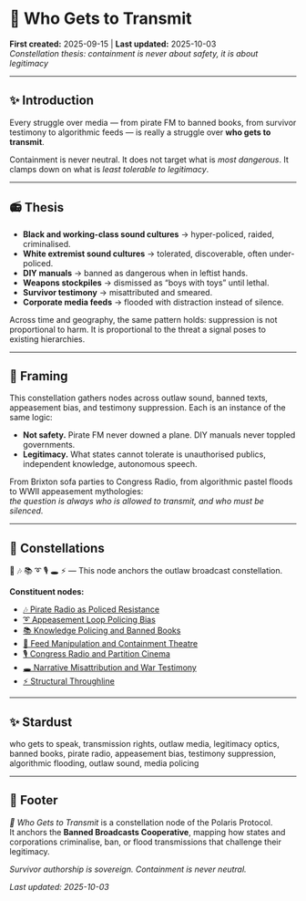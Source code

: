 # 📡 Who Gets to Transmit  
**First created:** 2025-09-15 | **Last updated:** 2025-10-03  
*Constellation thesis: containment is never about safety, it is about legitimacy*  

---

## ✨ Introduction  
Every struggle over media — from pirate FM to banned books, from survivor testimony to algorithmic feeds — is really a struggle over **who gets to transmit**.  

Containment is never neutral. It does not target what is *most dangerous*. It clamps down on what is *least tolerable to legitimacy*.  

---

## 📻 Thesis  

- **Black and working-class sound cultures** → hyper-policed, raided, criminalised.  
- **White extremist sound cultures** → tolerated, discoverable, often under-policed.  
- **DIY manuals** → banned as dangerous when in leftist hands.  
- **Weapons stockpiles** → dismissed as “boys with toys” until lethal.  
- **Survivor testimony** → misattributed and smeared.  
- **Corporate media feeds** → flooded with distraction instead of silence.  

Across time and geography, the same pattern holds: suppression is not proportional to harm. It is proportional to the threat a signal poses to existing hierarchies.  

---

## 🧭 Framing  
This constellation gathers nodes across outlaw sound, banned texts, appeasement bias, and testimony suppression. Each is an instance of the same logic:  

- **Not safety.** Pirate FM never downed a plane. DIY manuals never toppled governments.  
- **Legitimacy.** What states cannot tolerate is unauthorised publics, independent knowledge, autonomous speech.  

From Brixton sofa parties to Congress Radio, from algorithmic pastel floods to WWII appeasement mythologies:  
*the question is always who is allowed to transmit, and who must be silenced.*  

---

## 🌌 Constellations  

📡 🎶 📚 ➰ 🎙 🕳 ⚡ — This node anchors the outlaw broadcast constellation.  

**Constituent nodes:**  
- [🎶 Pirate Radio as Policed Resistance](./🎶_pirate_radio_as_policed_resistance.md)  
- [➰ Appeasement Loop Policing Bias](./➰_appeasement_loop_policing_bias.md)  
- [📚 Knowledge Policing and Banned Books](./📚_knowledge_policing_and_banned_books.md)  
- [📱 Feed Manipulation and Containment Theatre](./📱_feed_manipulation_and_containment_theatre.md)  
- [🎙 Congress Radio and Partition Cinema](./🎙_congress_radio_and_partition_cinema.md)  
- [🕳 Narrative Misattribution and War Testimony](./🕳_narrative_misattribution_and_war_testimony.md)  
- [⚡ Structural Throughline](./⚡_structural_throughline.md)  

---

## ✨ Stardust  

who gets to speak, transmission rights, outlaw media, legitimacy optics, banned books, pirate radio, appeasement bias, testimony suppression, algorithmic flooding, outlaw sound, media policing  

---

## 🏮 Footer  
*📡 Who Gets to Transmit* is a constellation node of the Polaris Protocol.  
It anchors the **Banned Broadcasts Cooperative**, mapping how states and corporations criminalise, ban, or flood transmissions that challenge their legitimacy.  

*Survivor authorship is sovereign. Containment is never neutral.*  

_Last updated: 2025-10-03_  
